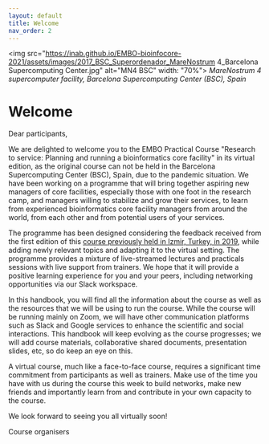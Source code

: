 ```yaml
---
layout: default
title: Welcome
nav_order: 2
---
```

<!-- ![MN4 BSC](https://inab.github.io/EMBO-bioinfocore-2021/assets/images/2017_BSC_Superordenador_MareNostrum 4_Barcelona Supercomputing Center.jpg) -->
<img src="https://inab.github.io/EMBO-bioinfocore-2021/assets/images/2017_BSC_Superordenador_MareNostrum 4_Barcelona Supercomputing Center.jpg" alt="MN4 BSC" width: "70%"> 
_MareNostrum 4 supercomputer facility, Barcelona Supercomputing Center (BSC), Spain_

# Welcome

Dear participants, 

We are delighted to welcome you to the EMBO Practical Course "Research to service: Planning and running a bioinformatics core facility" in its virtual edition, as the original course can not be held in the Barcelona Supercomputing Center (BSC), Spain, due to the pandemic situation. We have been working on a programme that will bring together aspiring new managers of core facilities, especially those with one foot in the research camp, and managers willing to stabilize and grow their services, to learn from experienced bioinformatics core facility managers from around the world, from each other and from potential users of your services.

The programme has been designed considering the feedback received from the first edition of this [course previously held in Izmir, Turkey, in 2019](https://meetings.embo.org/event/19-bioinformatics-core), while adding newly relevant topics and adapting it to the virtual setting. The programme provides a mixture of live-streamed lectures and practicals sessions with live support from trainers.  We hope that it will provide a positive learning experience for you and your peers, including networking opportunities via our Slack workspace.

In this handbook, you will find all the information about the course as well as the resources that we will be using to run the course. While the course will be running mainly on Zoom, we will have other communication platforms such as Slack and Google services to enhance the scientific and social interactions. This handbook will keep evolving as the course progresses; we will add course materials, collaborative shared documents, presentation slides, etc, so do keep an eye on this.

A virtual course, much like a face-to-face course, requires a significant time commitment from participants as well as trainers. Make use of the time you have with us during the course this week to build networks, make new friends and importantly learn from and contribute in your own capacity to the course.

We look forward to seeing you all virtually soon!

Course organisers
